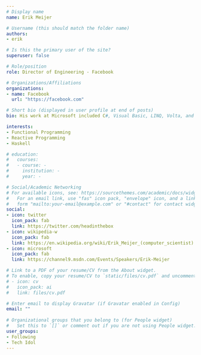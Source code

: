 ```yaml
---
# Display name
name: Erik Meijer

# Username (this should match the folder name)
authors:
- erik

# Is this the primary user of the site?
superuser: false

# Role/position
role: Director of Engineering - Facebook

# Organizations/Affiliations
organizations:
- name: Facebook
  url: "https://facebook.com"

# Short bio (displayed in user profile at end of posts)
bio: His work at Microsoft included C#, Visual Basic, LINQ, Volta, and the reactive programming framework (Reactive Extensions) for .NET.

interests:
- Functional Programming
- Reactive Programming
- Haskell

# education:
#   courses:
#   - course: -
#     institution: -
#     year: -

# Social/Academic Networking
# For available icons, see: https://sourcethemes.com/academic/docs/widgets/#icons
#   For an email link, use "fas" icon pack, "envelope" icon, and a link in the
#   form "mailto:your-email@example.com" or "#contact" for contact widget.
social:
- icon: twitter
  icon_pack: fab
  link: https://twitter.com/headinthebox
- icon: wikipedia-w
  icon_pack: fab
  link: https://en.wikipedia.org/wiki/Erik_Meijer_(computer_scientist)
- icon: microsoft
  icon_pack: fab
  link: https://channel9.msdn.com/Events/Speakers/Erik-Meijer

# Link to a PDF of your resume/CV from the About widget.
# To enable, copy your resume/CV to `static/files/cv.pdf` and uncomment the lines below.  
# - icon: cv
#   icon_pack: ai
#   link: files/cv.pdf

# Enter email to display Gravatar (if Gravatar enabled in Config)
email: ""
  
# Organizational groups that you belong to (for People widget)
#   Set this to `[]` or comment out if you are not using People widget.  
user_groups:
- Following
- Tech Idol
---
```

<!-- Erik Meijer (born 18 April 1963, Curaçao) is a Dutch computer scientist, entrepreneur, and tie-dye enthusiast[1]. From 2000 to early 2013 he was a software architect for Microsoft where he headed the Cloud Programmability Team.[2] He then founded Applied Duality Inc.[3] in 2013. Before that, he was an associate professor at Utrecht University. Since 2015 he has been a Director of Engineering at Facebook. He received his Ph.D. from Nijmegen University in 1992.

Meijer's research has included the areas of functional programming (particularly Haskell[4]) compiler implementation, parsing, programming language design, XML, and foreign function interfaces.

His work at Microsoft included C#, Visual Basic, LINQ, Volta, and the reactive programming framework (Reactive Extensions) for .NET.

In 2009, he was the recipient of the Microsoft Outstanding Technical Leadership Award[5] and in 2007 the Outstanding Technical Achievement Award as a member of the C# team.[6]

Meijer lived in the Netherlands Antilles until the age 14 when his father retired from his job and the family moved back to the Netherlands.[7]

In 2011 Erik Meijer was appointed part-time professor of Cloud Programming within the Software Engineering Research Group at Delft University of Technology.[8] He is also member of the ACM Queue Editorial Board.[9] Since 2013 he is also Honorary Professor of Programming Language Design at the School of Computer Science of the University of Nottingham, associated with the Functional Programming Laboratory.

In early 2013 Erik Meijer left Microsoft and started Applied Duality Incorporated. During this period he worked on the Hack language with Facebook, RxJava library with Netflix and Dart language with Google.[10]

On Christmas 2014 Erik Meijer was diagnosed with chronic myelogenous leukemia and suffered a close to death experience for which he was hospitalized.

He teaches a course on the MOOC provider Coursera, called "Principles of Reactive Programming",[11] and a course on edX called "Introduction to Functional Programming".[12] -->



